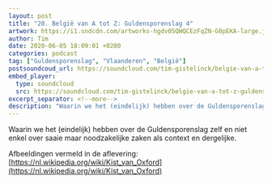 ```yaml
---
layout: post
title: "20. België van A tot Z: Guldensporenslag 4"
artwork: https://i1.sndcdn.com/artworks-hgdv05QWQCEzFqZN-G0pEKA-large.jpg
author: Tim
date: 2020-06-05 18:09:01 +0200
categories: podcast
tag: ["Guldensporenslag", "Vlaanderen", "België"]
postsoundcoud_url: https://soundcloud.com/tim-gistelinck/belgie-van-a-tot-z-guldensporenslag-4
embed_player:
  type: soundcloud
  src: https://soundcloud.com/tim-gistelinck/belgie-van-a-tot-z-guldensporenslag-4
excerpt_separator: <!--more-->
description: "Waarin we het (eindelijk) hebben over de Guldensporenslag zelf en niet enkel over saaie maar noodzakelijke zaken als context en dergelijke."
---
```

Waarin we het (eindelijk) hebben over de Guldensporenslag zelf en niet enkel over saaie maar noodzakelijke zaken als context en dergelijke. 

Afbeeldingen vermeld in de aflevering: [https://nl.wikipedia.org/wiki/Kist_van_Oxford](https://nl.wikipedia.org/wiki/Kist_van_Oxford)